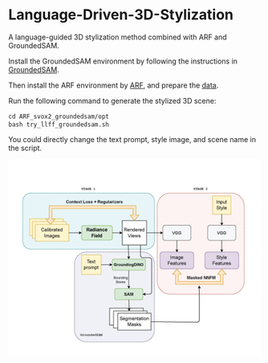 # Language-Driven-3D-Stylization

A language-guided 3D stylization method combined with ARF and GroundedSAM.

Install the GroundedSAM environment by following the instructions in [GroundedSAM](https://github.com/IDEA-Research/Grounded-Segment-Anything).

Then install the ARF environment by [ARF](https://github.com/Weijingmin2000/Language-Driven-3D-Stylization/blob/main/ARF_svox2_groundedsam/install.sh), and prepare the [data](https://github.com/Weijingmin2000/Language-Driven-3D-Stylization/blob/main/ARF_svox2_groundedsam/download_data.sh).

Run the following command to generate the stylized 3D scene:

```shell
cd ARF_svox2_groundedsam/opt
bash try_llff_groundedsam.sh
```

You could directly change the text prompt, style image, and scene name in the script.

![pipeline](pipeline/pipeline.jpg)